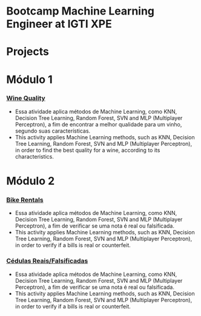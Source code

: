 # Bootcamp Machine Learning Engineer at IGTI XPE

# Projects
# Módulo 1

### <a href="https://github.com/otaviomuraca/Bootcamp-Machine-Learning-Engineer/blob/main/WineQuality/IGTI_M%C3%B3dulo_1_WineQuality.ipynb"><b>Wine Quality</b></a>
- Essa atividade aplica métodos de Machine Learning, como KNN, Decision Tree Learning, Random Forest, SVN and MLP (Multiplayer Perceptron), a fim de encontrar a melhor qualidade para um vinho, segundo suas características.
- This activity applies Machine Learning methods, such as KNN, Decision Tree Learning, Random Forest, SVN and MLP (Multiplayer Perceptron), in order to find the best quality for a wine, according to its characteristics.

# Módulo 2

### <a href="###"><b>Bike Rentals</b></a>
- Essa atividade aplica métodos de Machine Learning, como KNN, Decision Tree Learning, Random Forest, SVN and MLP (Multiplayer Perceptron), a fim de verificar se uma nota é real ou falsificada.
- This activity applies Machine Learning methods, such as KNN, Decision Tree Learning, Random Forest, SVN and MLP (Multiplayer Perceptron), in order to verify if a bills is real or counterfeit.


### <a href="https://github.com/otaviomuraca/Bootcamp-Machine-Learning-Engineer/blob/e41bf6c0152aa5aedd4ecb2aa000c1f21f4e1e7e/Mo%CC%81dulo%202/NotasReaisFalsificadas.ipynb"><b>Cédulas Reais/Falsificadas</b></a>
- Essa atividade aplica métodos de Machine Learning, como KNN, Decision Tree Learning, Random Forest, SVN and MLP (Multiplayer Perceptron), a fim de verificar se uma nota é real ou falsificada.
- This activity applies Machine Learning methods, such as KNN, Decision Tree Learning, Random Forest, SVN and MLP (Multiplayer Perceptron), in order to verify if a bills is real or counterfeit.
